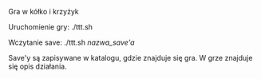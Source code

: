 Gra w kółko i krzyżyk

Uruchomienie gry:
./ttt.sh

Wczytanie save:
./ttt.sh *nazwa_save'a*

Save'y są zapisywane w katalogu, gdzie znajduje się gra.
W grze znajduje się opis działania.